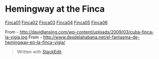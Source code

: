 # Hemingway at the Finca

[Finca01](Finca01.jpg)
[Finca02](Finca02.jpg)
[Finca03](Finca03.jpg)
[Finca04](Finca04.jpg)
[Finca05](Finca05.jpg)
[Finca06](Finca06.jpg)

From - <http://davidlansing.com/wp-content/uploads/2009/03/cuba-finca-la-vigia.jpg>
From - <http://www.desdelahabana.net/el-fantasma-de-hemingway-en-la-finca-vigia/>


> Written with [StackEdit](https://stackedit.io/).